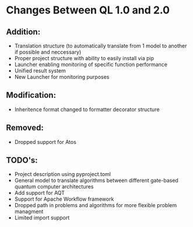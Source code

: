 # Changes Between QL 1.0 and 2.0

## Addition:
- Translation structure (to automatically translate from 1 model to another if possible and neccessary)
- Proper project structure with ability to easily install via pip
- Launcher enabling monitoring of specific function performance
- Unified result system
- New Launcher for monitoring purposes

## Modification:
- Inheritence format changed to formatter decorator structure

## Removed:
- Dropped support for Atos

## TODO's:
- Project description using pyproject.toml
- General model to translate algorithms between different gate-based quantum computer architectures
- Add support for AQT
- Support for Apache Workflow framework
- Dropped path in problems and algorithms for more flexible problem managment
- Limited import support